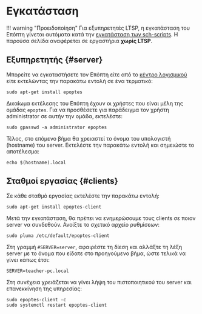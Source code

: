 # Εγκατάσταση

!!! warning "Προειδοποίηση"
    Για εξυπηρετητές LTSP, η εγκατάσταση του Επόπτη γίνεται αυτόματα κατά την
    [εγκατάσταση των sch-scripts](../ltsp/installation.md). Η παρούσα σελίδα
    αναφέρεται σε εργαστήρια **χωρίς LTSP**.

## Εξυπηρετητής {#server}

Μπορείτε να εγκαταστήσετε τον Επόπτη είτε από το [κέντρο
λογισμικού](../mint/software.md) είτε εκτελώντας την παρακάτω εντολή σε ένα
τερματικό:

```shell
sudo apt-get install epoptes
```

Δικαίωμα εκτέλεσης του Επόπτη έχουν οι χρήστες που είναι μέλη της ομάδας
`epoptes`. Για να προσθέσετε για παράδειγμα τον χρήστη administrator σε αυτήν
την ομάδα, εκτελέστε:

```shell
sudo gpasswd -a administrator epoptes
```

Τέλος, στο επόμενο βήμα θα χρειαστεί το όνομα του υπολογιστή (hostname) του
server. Εκτελέστε την παρακάτω εντολή και σημειώστε το αποτέλεσμα:

```shell
echo $(hostname).local
```

## Σταθμοί εργασίας {#clients}

Σε κάθε σταθμό εργασίας εκτελέστε την παρακάτω εντολή:

```shell
sudo apt-get install epoptes-client
```

Μετά την εγκατάσταση, θα πρέπει να ενημερώσουμε τους clients σε ποιον server να
συνδεθούν. Ανοίξτε το σχετικό αρχείο ρυθμίσεων:

```shell
sudo pluma /etc/default/epoptes-client
```

Στη γραμμή `#SERVER=server`, αφαιρέστε τη δίεση και αλλάξτε τη λέξη server με
το όνομα που είδατε στο προηγούμενο βήμα, ώστε τελικά να γίνει κάπως έτσι:

```text
SERVER=teacher-pc.local
```

Στη συνέχεια χρειάζεται να γίνει λήψη του πιστοποιητικού του server και
επανεκκίνηση της υπηρεσίας:

```shell
sudo epoptes-client -c
sudo systemctl restart epoptes-client
```
